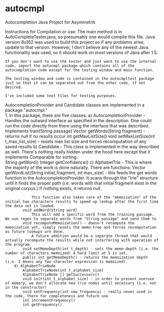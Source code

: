 # autocmpl
Autocompletion Java Project for Asymmetrik


Instructions for Compilation or use:
	The main method is in AutoCompleteTester.java, so presumably one would compile this file.  Java version 8u162 was used to build this project so if any problems arise, update to that version.  However, I don't believe any of the newest Java functionality was used, so it should work on most versions of Java after 1.5.  
	
	If you don't want to use the tester and just want to use the internal code, import the autocmpl package which contains all of the autocompletion code except for the testing window and main function.  
	
	The testing window and code is contained in the autocmpltest package just so that it can be separated out from the other code, if not desired.  
	
	I've included some text files for testing purposes.  

AutocompletionProvider and Candidate classes are implemented in a package "autocmpl."  
	1. In this package, there are five classes:
		a) AutocompletionProvider - Handles the outward interface as specified in the description.  One could run the code directly from there using the interface that was described.  
			Implements train(String passage)
			Vector<Candidate> getWords(String fragment) - returns null if no results occur
			int getMaxListSize()
			void setMaxListSize(int t_max_list_size) - resets max list size and forces recomputation of any saved results
		b) Candidate - This class is implemented in the way described as well.  There's nothing really hidden under the hood here except that it implements Comparable for sorting.  
			String getWord()
			Integer getConfidence()
		c) AlphabetTrie	- This is where the majority of the work is done naturally.  There are functions:
			 Vector<Candidate> getWordList(String initial_fragment, int max_size) - this feeds the get words function in the AutocompletionProvider.  It scans through the 
				"trie" structure until it finds the proper path (i.e. words with that initial fragment exist in the original corpus.)  If nothing exists, it returns null.  
				
				This function also takes care of the "memoization" of the initial two characters results to speed up lookup after the first time the data set is loaded.  
			void addWord(String word)
				This will add a specific word from the training passage.  We use regex to separate words from "String passage" and send them to 
			void recomputeMemoization() - doesn't recompute the memoization yet, simply resets the memo-tree and forces recomputation as future lookups are done.  
				A future addition would be a separate thread that would actually recompute the results while not interfering with operation of the program.  
			void setMemoDepth(int t_depth) - sets the memo-depth (i.e. the number of characters memoized) A hard limit at 5 is set.  
			public int getMemoDepth() - returns the memoization depth (i.e. 2 means any two character expression is memoized).  
		d) AlphabetTrieNode
			AlphabetTrieNode(int t_alphabet_size)
			AlphabetTrieNode [] getSuccessors()
			void init(int t_alphabet_size) - in order to prevent overuse of memory, we don't allocate new trie nodes until necessary (i.e. not in the constructor)  
			void setFrequency(int new_frequency) - really never used in the code, there for completeness and future use
			int incrementFrequency()
			int getFrequency()
